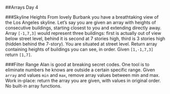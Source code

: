 ##Arrays Day 4

###Skyline Heights
From lovely Burbank you have a breathtaking view of the Los Angeles skyline. Let’s say you are given an array with heights of consecutive buildings, starting closest to you and extending directly away. Array `[-1,7,3]` would represent three buildings: first is actually out of view below street level, behind it is second at 7 stories high, third is 3 stories high (hidden behind the 7-story). You are situated at street level. Return array containing heights of buildings you can see, in order. Given `[1,-1,7,3]` return `[1,7]`.

###Filter Range
Alan is good at breaking secret codes. One tool is to eliminate numbers he knows are outside a certain specific range. Given `array` and values `min` and `max`, remove array values between min and max. Work in-place: return the array you are given, with values in original order. No built-in array functions.
